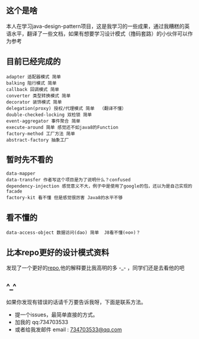 ## 这个是啥
本人在学习java-design-pattern项目，这是我学习的一些成果，通过我糟糕的英语水平，翻译了一些文档，如果有想要学习设计模式（撸码套路）的小伙伴可以作为参考

## 目前已经完成的
    adapter 适配器模式 简单
    balking 阻行模式 简单
    callback 回调模式 简单
    converter 类型转换模式 简单
    decorator 装饰模式 简单
    delegation(proxy) 授权/代理模式 简单  （翻译不懂）
    double-checked-locking 双检锁 简单
    event-aggregator 事件聚合 简单
    execute-around 简单 感觉还不如java8的Function
    factory-method 工厂方法 简单
    abstract-factory 抽象工厂


## 暂时先不看的
    data-mapper
    data-transfer 作者写这个项目是为了说明什么？confused
    dependency-injection 感觉意义不大，例子中是使用了google的包，还以为是自己实现的
    facade
    factory-kit 看不懂 但是感觉很厉害 Java8的水平不够

## 看不懂的
    data-access-object 数据访问(dao) 简单  J8看不懂(⊙o⊙)？

## 比本repo更好的设计模式资料
   发现了一个更好的[repo](http://design-patterns.readthedocs.io/zh_CN/latest/creational_patterns/creational.html),他的解释要比我高明的多 -_- ，同学们还是去看他的吧

## ^_^
如果你发现有错误的话请千万要告诉我呀，下面是联系方法。
* 提一个issues，最简单直接的方式。
* 加我的 qq:734703533
* 或者给我发邮件 email : 734703533@qq.com